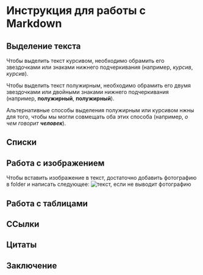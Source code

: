 # Инструкция для работы с Markdown

## Выделение текста

Чтобы выделить текст курсивом, необходимо обрамить его звездочками или знаками нижнего подчеркивания (например, *курсив*, _курсив_).

Чтобы выделить текст полужирным, необходимо обрамить его двумя звездочками или двойными знаками нижнего подчеркивания  (например, **полужирный**, __полужирный__).

Альтернативные способы выделения полужирным или курсивом нжны для того, чтобы мы могли совмещать оба этих способа (например, *о чем говорит __человек__*).

## Списки

## Работа с изображением

Чтобы вставить изображение в текст, достаточно добавить фотографию в folder и написать следующее:
![текст, если не выводит фотографию](gOn-8p88nog%20%E2%80%94%20%D0%BA%D0%BE%D0%BF%D0%B8%D1%8F.jpg)

## Работа с таблицами

## ССылки

## Цитаты

## Заключение
